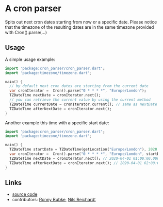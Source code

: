 # A cron parser

Spits out next cron dates starting from now or a specific date.
Please notice that the timezone of the resulting dates are in the
same timezone provided with Cron().parse(...)

## Usage

A simple usage example:
```dart
import 'package:cron_parser/cron_parser.dart';
import 'package:timezone/timezone.dart';

main() {
  // by default next cron dates are starting from the current date
  var cronIterator =  Cron().parse("0 * * * *", "Europe/London");
  TZDateTime nextDate = cronIterator.next();
  // you can retrieve the current value by using the current method
  TZDateTime currentDate = cronIterator.current(); // same as nextDate
  TZDateTime afterNextDate = cronIterator.next();
}
```

Another example this time with a specific start date:
```dart
import 'package:cron_parser/cron_parser.dart';
import 'package:timezone/timezone.dart';

main() {
  TZDateTime startDate = TZDateTime(getLocation("Europe/London"), 2020, 4, 01);
  var cronIterator =  Cron().parse("0 * * * *", "Europe/London", startDate);
  TZDateTime nextDate = cronIterator.next(); // 2020-04-01 01:00:00.000+0100
  TZDateTime afterNextDate = cronIterator.next(); // 2020-04-01 02:00:00.000+0100
}
```

## Links

- [source code][source]
- contributors: [Ronny Bubke](https://github.com/rbubke), [Nils Reichardt](https://github.com/nilsreichardt)

[source]: https://github.com/rbubke/cron-parser